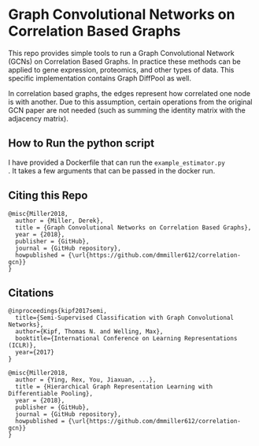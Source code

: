 # Graph Convolutional Networks on Correlation Based Graphs

This repo provides simple tools to run a Graph Convolutional Network (GCNs) on Correlation Based Graphs. 
In practice these methods can be applied to gene expression, proteomics, and other types of data. This specific 
implementation contains Graph DiffPool as well.

In correlation based graphs, the edges represent how correlated one node is with another. Due to this assumption, 
certain operations from the original GCN paper are not needed (such as summing the identity matrix with the adjacency matrix).

## How to Run the python script

I have provided a Dockerfile that can run the `example_estimator.py`\
. It takes a few arguments that can be passed in the
docker run. 


## Citing this Repo
```
@misc{Miller2018,
  author = {Miller, Derek},
  title = {Graph Convolutional Networks on Correlation Based Graphs},
  year = {2018},
  publisher = {GitHub},
  journal = {GitHub repository},
  howpublished = {\url{https://github.com/dmmiller612/correlation-gcn}}
}
```

## Citations
```
@inproceedings{kipf2017semi,
  title={Semi-Supervised Classification with Graph Convolutional Networks},
  author={Kipf, Thomas N. and Welling, Max},
  booktitle={International Conference on Learning Representations (ICLR)},
  year={2017}
}
```

```
@misc{Miller2018,
  author = {Ying, Rex, You, Jiaxuan, ...},
  title = {Hierarchical Graph Representation Learning with Differentiable Pooling},
  year = {2018},
  publisher = {GitHub},
  journal = {GitHub repository},
  howpublished = {\url{https://github.com/dmmiller612/correlation-gcn}}
}
```